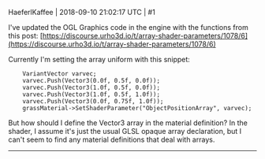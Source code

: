 HaeferlKaffee | 2018-09-10 21:02:17 UTC | #1

I've updated the OGL Graphics code in the engine with the functions from this post: [https://discourse.urho3d.io/t/array-shader-parameters/1078/6](https://discourse.urho3d.io/t/array-shader-parameters/1078/6)

Currently I'm setting the array uniform with this snippet:

        VariantVector varvec;
		varvec.Push(Vector3(0.0f, 0.5f, 0.0f));
		varvec.Push(Vector3(1.0f, 0.5f, 0.0f));
		varvec.Push(Vector3(1.0f, 0.5f, 1.0f));
		varvec.Push(Vector3(0.0f, 0.75f, 1.0f));
		grassMaterial->SetShaderParameter("ObjectPositionArray", varvec);

But how should I define the Vector3 array in the material definition? In the shader, I assume it's just the usual GLSL opaque array declaration, but I can't seem to find any material definitions that deal with arrays.

-------------------------

